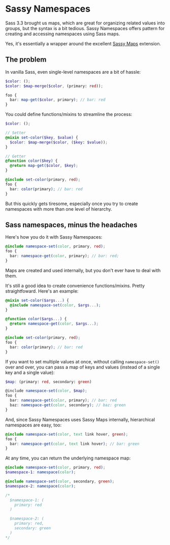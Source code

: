 Sassy Namespaces
================

Sass 3.3 brought us maps, which are great for organizing related values into groups, but the syntax is a bit tedious. Sassy Namespaces offers pattern for creating and accessing namespaces using Sass maps.

Yes, it's essentially a wrapper around the excellent [Sassy Maps](https://github.com/Team-Sass/Sassy-Maps) extension.

The problem
-----------

In vanilla Sass, even single-level namespaces are a bit of hassle:

```scss
$color: ();
$color: $map-merge($color, (primary: red));

foo {
  bar: map-get($color, primary); // bar: red
}
```

You could define functions/mixins to streamline the process:

```scss
$color: ();

// Setter
@mixin set-color($key, $value) {
  $color: $map-merge($color, ($key: $value));
}

// Getter
@function color($key) {
  @return map-get($color, $key);
}

@include set-color(primary, red);
foo {
  bar: color(primary); // bar: red
}
```

But this quickly gets tiresome, especially once you try to create namespaces with more than one level of hierarchy.

Sass namespaces, minus the headaches
------------------------------------

Here's how you do it with Sassy Namespaces:

```scss
@include namespace-set(color, primary, red);
foo {
  bar: namespace-get(color, primary); // bar: red;
}
```

Maps are created and used internally, but you don't ever have to deal with them.

It's still a good idea to create convenience functions/mixins. Pretty straightfoward. Here's an example:

```scss
@mixin set-color($args...) {
  @include namespace-set(color, $args...);
}

@function color($args...) {
  @return namespace-get(color, $args...);
}

@include set-color(primary, red);
foo {
  bar: color(primary); // bar: red
}
```


If you want to set multiple values at once, without calling `namespace-set()` over and over, you can pass a map of keys and values (instead of a single key and a single value):

```scss
$map: (primary: red, secondary: green)

@include namespace-set(color, $map);
foo {
  bar: namespace-get(color, primary); // bar: red
  baz: namespace-get(color, secondary); // baz: green
}
```

And, since Sassy Namespaces uses Sassy Maps internally, hierarchical namespaces are easy, too:

```scss
@include namespace-set(color, text link hover, green);
foo {
  bar: namespace-get(color, text link hover); // bar: green
}
```

At any time, you can return the underlying namespace map:

```scss
@include namespace-set(color, primary, red);
$namespace-1: namespace(color);

@include namespace-set(color, secondary, green);
$namespace-2: namespace(color);

/*
  $namespace-1: (
    primary: red
  )

  $namespace-2: (
    primary: red,
    secondary: green
  )
*/
```